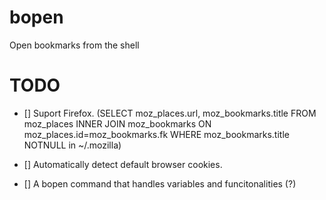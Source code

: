# bopen
Open bookmarks from the shell

# TODO
- [] Suport Firefox. (SELECT moz_places.url, moz_bookmarks.title FROM moz_places INNER JOIN moz_bookmarks ON moz_places.id=moz_bookmarks.fk WHERE moz_bookmarks.title NOTNULL in ~/.mozilla)

- [] Automatically detect default browser cookies.

- [] A bopen command that handles variables and funcitonalities (?)
